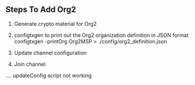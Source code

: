 

## Steps To Add Org2

1. Generate crypto material for Org2
   
2. ​configtxgen​ to print out the ​Org2​ organization definition in JSON format
   configtxgen -printOrg Org2MSP > ./config/org2_definition.json

3. Update channel configuration 
4. Join channel

....
updateConfig script not working 